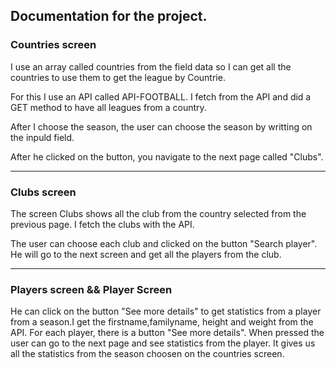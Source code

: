 ## Documentation for the project.




### Countries screen

I use an array called countries from the field data so I can get all the countries to use them to get the league by Countrie.

For this I use an API called  API-FOOTBALL.
I fetch from the API and did a GET method to have all leagues from a country.

After I choose the season, the user can choose the season by writting on the inpuld field.

After he clicked on the button, you navigate to the next page called "Clubs".

____
### Clubs screen


The screen Clubs shows all the club from the country selected from the previous page.
I fetch the clubs with the API.

The user can choose each club and clicked on the button "Search player". He will go to the next screen and get all the players from the club.

___
### Players screen && Player Screen
He can click on the button "See more details" to get statistics from a player from a season.I get the firstname,familyname, height and weight from the API.
For each player, there is a button "See more details". When pressed the user can go to the next page and see statistics from the player.
It gives us all the statistics from the season choosen on the countries screen.



